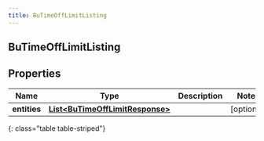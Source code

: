 ```yaml
---
title: BuTimeOffLimitListing
---
```

## BuTimeOffLimitListing


## Properties

| Name | Type | Description | Notes |
| ------------ | ------------- | ------------- | ------------- |
| **entities** | <!----><!---->[**List&lt;BuTimeOffLimitResponse&gt;**](BuTimeOffLimitResponse.html)<!----> |  |  [optional] |
{: class="table table-striped"}



